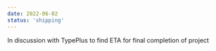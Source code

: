 ```yaml
---
date: 2022-06-02
status: 'shipping'
---
```

In discussion with TypePlus to find ETA for final completion of project